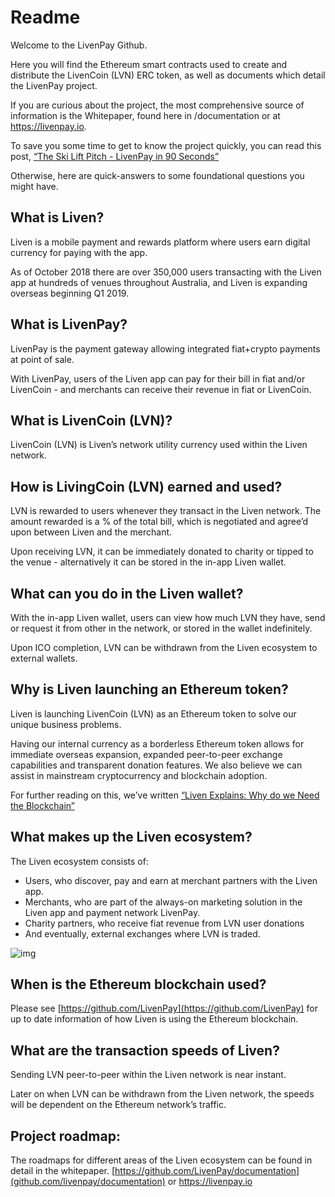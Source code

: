 # Readme

Welcome to the LivenPay Github.

Here you will find the Ethereum smart contracts used to create and distribute the LivenCoin (LVN) ERC token, as well as documents which detail the LivenPay project.

If you are curious about the project, the most comprehensive source of information is the Whitepaper, found here in /documentation or at <https://livenpay.io>.

To save you some time to get to know the project quickly, you can read this post, [“The](https://medium.com/livenpay/the-ski-lift-pitch-livenpay-in-90-seconds-1c6687f472e1)[ Ski Lift Pitch - LivenPay in 90 Seconds”](https://medium.com/livenpay/the-ski-lift-pitch-livenpay-in-90-seconds-1c6687f472e1)

Otherwise, here are quick-answers to some foundational questions you might have.

## What is Liven?

Liven is a mobile payment and rewards platform where users earn digital currency for paying with the app.

As of October 2018 there are over 350,000 users transacting with the Liven app at hundreds of venues throughout Australia, and Liven is expanding overseas beginning Q1 2019.

## What is LivenPay?

LivenPay is the payment gateway allowing integrated fiat+crypto payments at point of sale.

With LivenPay, users of the Liven app can pay for their bill in fiat and/or LivenCoin - and merchants can receive their revenue in fiat or LivenCoin.

## What is LivenCoin (LVN)?

LivenCoin (LVN) is Liven’s network utility currency used within the Liven network.

## How is LivingCoin (LVN) earned and used?

LVN is rewarded to users whenever they transact in the Liven network. The amount rewarded is a % of the total bill, which is negotiated and agree’d upon between Liven and the merchant.

Upon receiving LVN, it can be immediately donated to charity or tipped to the venue - alternatively it can be stored in the in-app Liven wallet.

## What can you do in the Liven wallet?

With the in-app Liven wallet, users can view how much LVN they have, send or request it from other in the network, or stored in the wallet indefinitely.

Upon ICO completion, LVN can be withdrawn from the Liven ecosystem to external wallets.

## Why is Liven launching an Ethereum token?

Liven is launching LivenCoin (LVN) as an Ethereum token to solve our unique business problems.

Having our internal currency as a borderless Ethereum token allows for immediate overseas expansion, expanded peer-to-peer exchange capabilities and transparent donation features. We also believe we can assist in mainstream cryptocurrency and blockchain adoption.

For further reading on this, we’ve written [“Liven](https://medium.com/livenpay/liven-explains-why-do-we-need-the-blockchain-a3ceb696fa79)[ Explains: Why do we Need the Blockchain”](https://medium.com/livenpay/liven-explains-why-do-we-need-the-blockchain-a3ceb696fa79)

## What makes up the Liven ecosystem?

The Liven ecosystem consists of:

- Users, who discover, pay and earn at merchant partners with the Liven app.
- Merchants, who are part of the always-on marketing solution in the Liven app and payment network LivenPay.
- Charity partners, who receive fiat revenue from LVN user donations
- And eventually, external exchanges where LVN is traded.

![img](https://d2mxuefqeaa7sj.cloudfront.net/s_42364C95059AD3E412D3531A5AD9F8849B97D92A777662CE622BA72BC932F3EE_1539824608571_ecosystem-diagram.png)



## When is the Ethereum blockchain used?

Please see [https://github.com/LivenPay](https://github.com/LivenPay) for up to date information of how Liven is using the Ethereum blockchain.

## What are the transaction speeds of Liven?

Sending LVN peer-to-peer within the Liven network is near instant.

Later on when LVN can be withdrawn from the Liven network, the speeds will be dependent on the Ethereum network’s traffic.

## Project roadmap:

The roadmaps for different areas of the Liven ecosystem can be found in detail in the whitepaper. [https://github.com/LivenPay/documentation](github.com/livenpay/documentation) or <https://livenpay.io>
